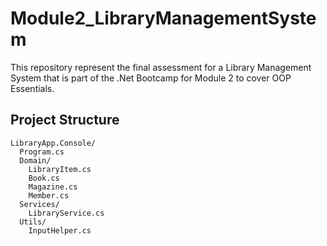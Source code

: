 # Module2_LibraryManagementSystem
This repository represent the final assessment for a Library Management System that is part of the .Net Bootcamp for Module 2 to cover OOP Essentials.

## Project Structure
```
LibraryApp.Console/
  Program.cs
  Domain/
    LibraryItem.cs
    Book.cs
    Magazine.cs
    Member.cs
  Services/
    LibraryService.cs
  Utils/
    InputHelper.cs
```
